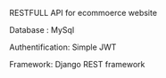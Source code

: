 RESTFULL API for ecommoerce website

Database : MySql

Authentification: Simple JWT

Framework: Django REST framework
